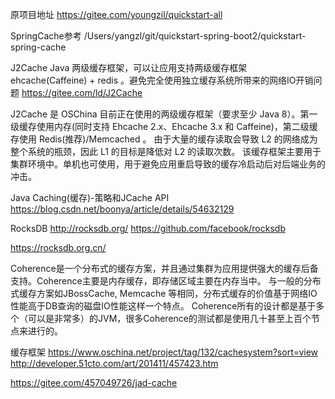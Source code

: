 原项目地址
https://gitee.com/youngzil/quickstart-all

SpringCache参考
/Users/yangzl/git/quickstart-spring-boot2/quickstart-spring-cache




J2Cache
Java 两级缓存框架，可以让应用支持两级缓存框架 ehcache(Caffeine) + redis 。避免完全使用独立缓存系统所带来的网络IO开销问题
https://gitee.com/ld/J2Cache

J2Cache 是 OSChina 目前正在使用的两级缓存框架（要求至少 Java 8）。第一级缓存使用内存(同时支持 Ehcache 2.x、Ehcache 3.x 和 Caffeine)，第二级缓存使用 Redis(推荐)/Memcached 。 由于大量的缓存读取会导致 L2 的网络成为整个系统的瓶颈，因此 L1 的目标是降低对 L2 的读取次数。 该缓存框架主要用于集群环境中。单机也可使用，用于避免应用重启导致的缓存冷启动后对后端业务的冲击。


Java Caching(缓存)-策略和JCache API
https://blog.csdn.net/boonya/article/details/54632129



RocksDB
http://rocksdb.org/
https://github.com/facebook/rocksdb


https://rocksdb.org.cn/


Coherence是一个分布式的缓存方案，并且通过集群为应用提供强大的缓存后备支持。Coherence主要是内存缓存，即存储区域主要在内存当中。 
与一般的分布式缓存方案如JBossCache, Memcache 等相同，分布式缓存的价值基于网络IO性能高于DB查询的磁盘IO性能这样一个特点。 
Coherence所有的设计都是基于多个（可以是非常多）的JVM，很多Coherence的测试都是使用几十甚至上百个节点来进行的。 


缓存框架
https://www.oschina.net/project/tag/132/cachesystem?sort=view
http://developer.51cto.com/art/201411/457423.htm


https://gitee.com/457049726/jad-cache






